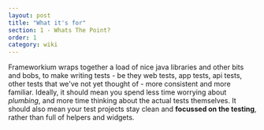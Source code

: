 ```yaml
---
layout: post
title: "What it's for"
section: 1 - Whats The Point?
order: 1
category: wiki
---
```


Frameworkium wraps together a load of nice java libraries and other bits and bobs, to make writing tests - be they web tests, app tests, api tests, other tests that we've not yet thought of - more consistent and more familiar. Ideally, it should mean you spend less time worrying about *plumbing*, and more time thinking about the actual tests themselves. It should also mean your test projects stay clean and **focussed on the testing**, rather than full of helpers and widgets.

